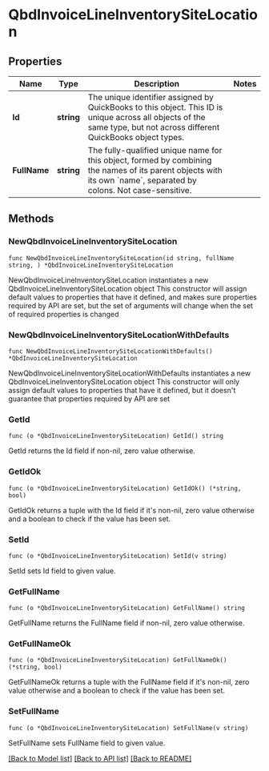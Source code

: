 # QbdInvoiceLineInventorySiteLocation

## Properties

Name | Type | Description | Notes
------------ | ------------- | ------------- | -------------
**Id** | **string** | The unique identifier assigned by QuickBooks to this object. This ID is unique across all objects of the same type, but not across different QuickBooks object types. | 
**FullName** | **string** | The fully-qualified unique name for this object, formed by combining the names of its parent objects with its own &#x60;name&#x60;, separated by colons. Not case-sensitive. | 

## Methods

### NewQbdInvoiceLineInventorySiteLocation

`func NewQbdInvoiceLineInventorySiteLocation(id string, fullName string, ) *QbdInvoiceLineInventorySiteLocation`

NewQbdInvoiceLineInventorySiteLocation instantiates a new QbdInvoiceLineInventorySiteLocation object
This constructor will assign default values to properties that have it defined,
and makes sure properties required by API are set, but the set of arguments
will change when the set of required properties is changed

### NewQbdInvoiceLineInventorySiteLocationWithDefaults

`func NewQbdInvoiceLineInventorySiteLocationWithDefaults() *QbdInvoiceLineInventorySiteLocation`

NewQbdInvoiceLineInventorySiteLocationWithDefaults instantiates a new QbdInvoiceLineInventorySiteLocation object
This constructor will only assign default values to properties that have it defined,
but it doesn't guarantee that properties required by API are set

### GetId

`func (o *QbdInvoiceLineInventorySiteLocation) GetId() string`

GetId returns the Id field if non-nil, zero value otherwise.

### GetIdOk

`func (o *QbdInvoiceLineInventorySiteLocation) GetIdOk() (*string, bool)`

GetIdOk returns a tuple with the Id field if it's non-nil, zero value otherwise
and a boolean to check if the value has been set.

### SetId

`func (o *QbdInvoiceLineInventorySiteLocation) SetId(v string)`

SetId sets Id field to given value.


### GetFullName

`func (o *QbdInvoiceLineInventorySiteLocation) GetFullName() string`

GetFullName returns the FullName field if non-nil, zero value otherwise.

### GetFullNameOk

`func (o *QbdInvoiceLineInventorySiteLocation) GetFullNameOk() (*string, bool)`

GetFullNameOk returns a tuple with the FullName field if it's non-nil, zero value otherwise
and a boolean to check if the value has been set.

### SetFullName

`func (o *QbdInvoiceLineInventorySiteLocation) SetFullName(v string)`

SetFullName sets FullName field to given value.



[[Back to Model list]](../README.md#documentation-for-models) [[Back to API list]](../README.md#documentation-for-api-endpoints) [[Back to README]](../README.md)


